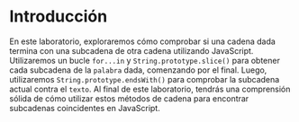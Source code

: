 # Introducción

En este laboratorio, exploraremos cómo comprobar si una cadena dada termina con una subcadena de otra cadena utilizando JavaScript. Utilizaremos un bucle `for...in` y `String.prototype.slice()` para obtener cada subcadena de la `palabra` dada, comenzando por el final. Luego, utilizaremos `String.prototype.endsWith()` para comprobar la subcadena actual contra el `texto`. Al final de este laboratorio, tendrás una comprensión sólida de cómo utilizar estos métodos de cadena para encontrar subcadenas coincidentes en JavaScript.
